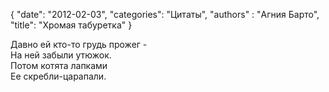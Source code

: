 {
   "date": "2012-02-03",
   "categories": "Цитаты",
   "authors" : "Агния Барто",
   "title": "Хромая табуретка"
}

Давно ей кто-то грудь прожег -  
На ней забыли утюжок.  
Потом котята лапками  
Ее скребли-царапали.
